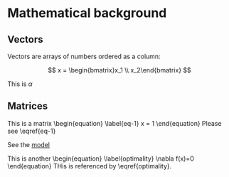 # Mathematical background

## Vectors

Vectors are arrays of numbers ordered as a column:

$$
x = \begin{bmatrix}x_1 \\ x_2\end{bmatrix}
$$

This is $\alpha$

## Matrices

This is a matrix
\begin{equation} \label{eq-1}
  x = 1 
\end{equation}
Please see \eqref{eq-1}

See the [model](introduction.md#modelling)

This is another
\begin{equation} \label{optimality}
  \nabla f(x)=0
\end{equation}
THis is referenced by \eqref{optimality}.

